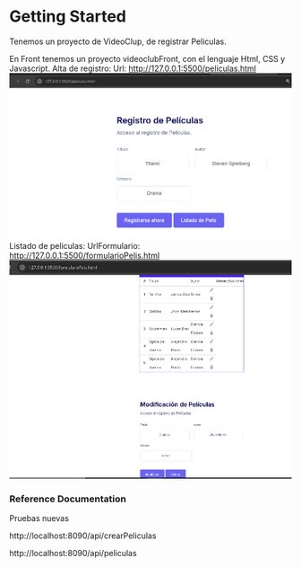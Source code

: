 # Getting Started
Tenemos un proyecto de VideoClup, de registrar Peliculas.

En Front tenemos un proyecto videoclubFront, con el lenguaje Html, CSS y Javascript.
Alta de registro:
Url: http://127.0.0.1:5500/peliculas.html
![img.png](img.png)
Listado de peliculas:
UrlFormulario: http://127.0.0.1:5500/formularioPelis.html
![img_1.png](img_1.png)






### Reference Documentation 

Pruebas nuevas

http://localhost:8090/api/crearPeliculas

http://localhost:8090/api/peliculas
